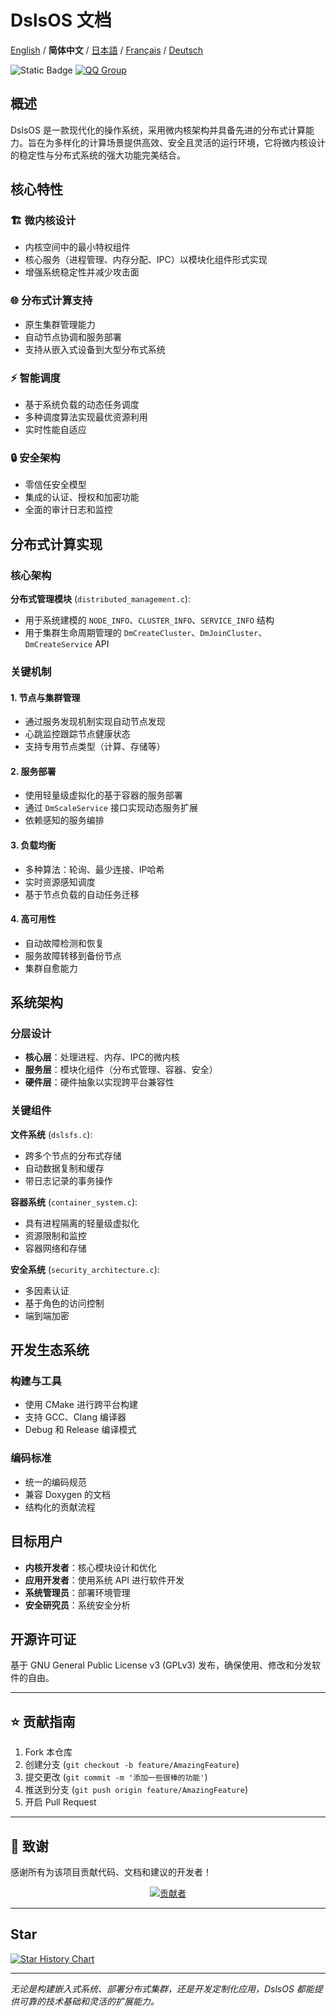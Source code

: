 ﻿# DslsOS 文档

[English](README.md) / **简体中文** / [日本語](README_JP.md) / [Français](README_FR.md) / [Deutsch](README_DE.md)

![Static Badge](https://img.shields.io/badge/License_GPLv3-0?logo=gnu&color=8A2BE2)
[![QQ Group](https://img.shields.io/badge/%E7%A4%BE%E5%8C%BAQQ%E7%BE%A4-331369114-blue)](https://qm.qq.com/q/IIIVoY5m8y)

## 概述

DslsOS 是一款现代化的操作系统，采用微内核架构并具备先进的分布式计算能力。旨在为多样化的计算场景提供高效、安全且灵活的运行环境，它将微内核设计的稳定性与分布式系统的强大功能完美结合。

## 核心特性

### 🏗️ 微内核设计
- 内核空间中的最小特权组件
- 核心服务（进程管理、内存分配、IPC）以模块化组件形式实现
- 增强系统稳定性并减少攻击面

### 🌐 分布式计算支持
- 原生集群管理能力
- 自动节点协调和服务部署
- 支持从嵌入式设备到大型分布式系统

### ⚡ 智能调度
- 基于系统负载的动态任务调度
- 多种调度算法实现最优资源利用
- 实时性能自适应

### 🔒 安全架构
- 零信任安全模型
- 集成的认证、授权和加密功能
- 全面的审计日志和监控

## 分布式计算实现

### 核心架构

**分布式管理模块** (`distributed_management.c`):
- 用于系统建模的 `NODE_INFO`、`CLUSTER_INFO`、`SERVICE_INFO` 结构
- 用于集群生命周期管理的 `DmCreateCluster`、`DmJoinCluster`、`DmCreateService` API

### 关键机制

#### 1. 节点与集群管理
- 通过服务发现机制实现自动节点发现
- 心跳监控跟踪节点健康状态
- 支持专用节点类型（计算、存储等）

#### 2. 服务部署
- 使用轻量级虚拟化的基于容器的服务部署
- 通过 `DmScaleService` 接口实现动态服务扩展
- 依赖感知的服务编排

#### 3. 负载均衡
- 多种算法：轮询、最少连接、IP哈希
- 实时资源感知调度
- 基于节点负载的自动任务迁移

#### 4. 高可用性
- 自动故障检测和恢复
- 服务故障转移到备份节点
- 集群自愈能力

## 系统架构

### 分层设计
- **核心层**：处理进程、内存、IPC的微内核
- **服务层**：模块化组件（分布式管理、容器、安全）
- **硬件层**：硬件抽象以实现跨平台兼容性

### 关键组件

**文件系统** (`dslsfs.c`):
- 跨多个节点的分布式存储
- 自动数据复制和缓存
- 带日志记录的事务操作

**容器系统** (`container_system.c`):
- 具有进程隔离的轻量级虚拟化
- 资源限制和监控
- 容器网络和存储

**安全系统** (`security_architecture.c`):
- 多因素认证
- 基于角色的访问控制
- 端到端加密

## 开发生态系统

### 构建与工具
- 使用 CMake 进行跨平台构建
- 支持 GCC、Clang 编译器
- Debug 和 Release 编译模式

### 编码标准
- 统一的编码规范
- 兼容 Doxygen 的文档
- 结构化的贡献流程

## 目标用户

- **内核开发者**：核心模块设计和优化
- **应用开发者**：使用系统 API 进行软件开发
- **系统管理员**：部署环境管理
- **安全研究员**：系统安全分析

## 开源许可证

基于 GNU General Public License v3 (GPLv3) 发布，确保使用、修改和分发软件的自由。

---

## ⭐ 贡献指南

1. Fork 本仓库
2. 创建分支 (`git checkout -b feature/AmazingFeature`)
3. 提交更改 (`git commit -m '添加一些很棒的功能'`)
4. 推送到分支 (`git push origin feature/AmazingFeature`)
5. 开启 Pull Request

---

## 🌟 致谢

感谢所有为该项目贡献代码、文档和建议的开发者！

<p align="center">
  <a href="https://github.com/DslsDZC/DslsOS/graphs/contributors">
    <img src="https://contrib.rocks/image?repo=DslsDZC/DslsOS" alt="贡献者">
  </a>
</p>

---

## Star

[![Star History Chart](https://api.star-history.com/svg?repos=DslsDZC/DslsOS&type=Date)](https://star-history.com/#DslsDZC/DslsOS&Date)

---

*无论是构建嵌入式系统、部署分布式集群，还是开发定制化应用，DslsOS 都能提供可靠的技术基础和灵活的扩展能力。*

